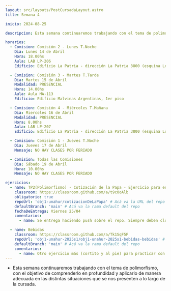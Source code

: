 ```yaml
---
layout: src/layouts/PostCursadaLayout.astro
title: Semana 4

inicio: 2024-08-25

descripcion: Esta semana continuaremos trabajando con el tema de polimorfismo, con el objetivo de comprenderlo en profundidad y aplicarlo de manera adecuada en las distintas situaciones que se nos presenten a lo largo de la cursada.

horarios:
  - Comision: Comisión 2 - Lunes T.Noche
    Dia: Lunes 14 de Abril
    Hora: 18.00hs
    Aula: LAB LP-206
    Edificio: Edificio La Patria - dirección La Patria 3800 (esquina Los Toldos)

  - Comision: Comisión 3 - Martes T.Tarde
    Dia: Martes 15 de Abril
    Modalidad: PRESENCIAL
    Hora: 14.00hs
    Aula: Aula MA-113
    Edificio: Edificio Malvinas Argentinas, 1er piso

  - Comision: Comisión 4 - Miércoles T.Mañana
    Dia: Miercoles 16 de Abril
    Modalidad: PRESENCIAL
    Hora: 8.00hs
    Aula: LAB LP-207
    Edificio: Edificio La Patria - dirección La Patria 3800 (esquina Los Toldos)

  - Comision: Comisión 1 - Jueves T.Noche
    Dia: Jueves 17 de Abril
    Mensaje: NO HAY CLASES POR FERIADO

  - Comision: Todas las Comisiones
    Dia: Sábado 19 de Abril
    Hora: 10.00hs
    Mensaje: NO HAY CLASES POR FERIADO

ejercicios:
  - name: TP2(Polimorfismo) - Cotización de la Papa - Ejercicio para entregar haciendo push sobre el repositorio con la asignación correspondiente.
    classroom: https://classroom.github.com/a/t9c0oAlb
    obligatorio: true
    repoUrl: 'obj1-unahur/cotizacionDeLaPapa' # Acá va la URL del repo sin el "https://github.com/"
    defaultBranch: 'main' # Acá va la rama default del repo
    fechaDeEntrega: Viernes 25/04
    comentarios:
      - name: Se entrega haciendo push sobre el repo. Siempre deben clonarse el repo que se genera para c/u al momento de Aceptar la asignación.

  - name: Bebidas
    classroom: https://classroom.github.com/a/Tk1SqF5P
    repoUrl: 'obj1-unahur-2025s1/obj1-unahur-2025s1-bebidas-bebidas' # Acá va la URL del repo sin el "https://github.com/"
    defaultBranch: 'main' # Acá va la rama default del repo
    comentarios:
      - name: Otro ejercicio más (cortito y al pie) para practicar con polimorfismo.
---
```


- Esta semana continuaremos trabajando con el tema de polimorfismo, con el objetivo de comprenderlo en profundidad y aplicarlo de manera adecuada en las distintas situaciones que se nos presenten a lo largo de la cursada.

